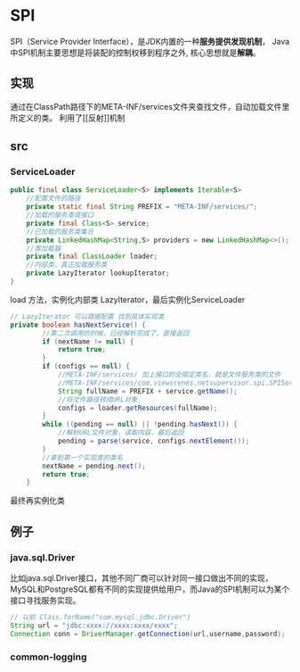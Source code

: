 # SPI
SPI（Service Provider Interface），是JDK内置的一种**服务提供发现机制**，
Java中SPI机制主要思想是将装配的控制权移到程序之外, 核心思想就是**解耦**。
## 实现
通过在ClassPath路径下的META-INF/services文件夹查找文件，自动加载文件里所定义的类。
利用了[[反射]]机制

## src
### ServiceLoader
```java
public final class ServiceLoader<S> implements Iterable<S>
    //配置文件的路径
    private static final String PREFIX = "META-INF/services/";
    //加载的服务类或接口
    private final Class<S> service;
    //已加载的服务类集合
    private LinkedHashMap<String,S> providers = new LinkedHashMap<>();
    //类加载器
    private final ClassLoader loader;
    //内部类，真正加载服务类
    private LazyIterator lookupIterator;
}
```
load 方法，实例化内部类 LazyIterator，最后实例化ServiceLoader

```java
// LazyIterator 可以跟据配置 找到具体实现类
private boolean hasNextService() {
        //第二次调用的时候，已经解析完成了，直接返回
        if (nextName != null) {
            return true;
        }
        if (configs == null) {
            //META-INF/services/ 加上接口的全限定类名，就是文件服务类的文件
            //META-INF/services/com.viewscenes.netsupervisor.spi.SPIService
            String fullName = PREFIX + service.getName();
            //将文件路径转成URL对象
            configs = loader.getResources(fullName);
        }
        while ((pending == null) || !pending.hasNext()) {
            //解析URL文件对象，读取内容，最后返回
            pending = parse(service, configs.nextElement());
        }
        //拿到第一个实现类的类名
        nextName = pending.next();
        return true;
    }
```
最终再实例化类

## 例子
### java.sql.Driver
比如java.sql.Driver接口，其他不同厂商可以针对同一接口做出不同的实现，MySQL和PostgreSQL都有不同的实现提供给用户，而Java的SPI机制可以为某个接口寻找服务实现。

```java
// 以前 Class.forName("com.mysql.jdbc.Driver")
String url = "jdbc:xxxx://xxxx:xxxx/xxxx";
Connection conn = DriverManager.getConnection(url,username,password);
```
### common-logging